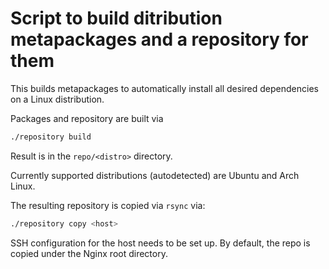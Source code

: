 Script to build ditribution metapackages and a repository for them
==================================================================

This builds metapackages to automatically install all desired dependencies on a
Linux distribution.

Packages and repository are built via

```bash
./repository build
```

Result is in the `repo/<distro>` directory.

Currently supported distributions (autodetected) are Ubuntu and Arch Linux.

The resulting repository is copied via `rsync` via:

```bash
./repository copy <host>
```

SSH configuration for the host needs to be set up. By default, the repo is
copied under the Nginx root directory.
